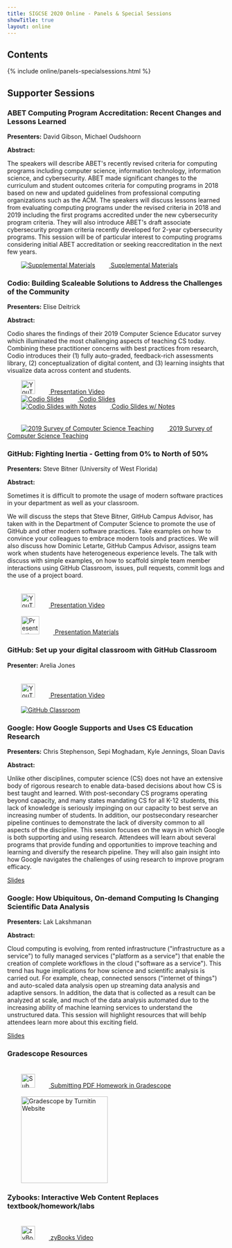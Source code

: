 ```yaml
---
title: SIGCSE 2020 Online - Panels & Special Sessions
showTitle: true
layout: online
---
```


## Contents

{% include online/panels-specialsessions.html %}

## Supporter Sessions

### ABET Computing Program Accreditation: Recent Changes and Lessons Learned

**Presenters:** David Gibson, Michael Oudshoorn

**Abstract:**

The speakers will describe ABET's recently revised criteria for computing programs including computer science, information technology, information science, and cybersecurity. ABET made significant changes to the curriculum and student outcomes criteria for computing programs in 2018 based on new and updated guidelines from professional computing organizations such as the ACM. The speakers will discuss lessons learned from evaluating computing programs under the revised criteria in 2018 and 2019 including the first programs accredited under the new cybersecurity program criteria. They will also introduce ABET's draft associate cybersecurity program criteria recently developed for 2-year cybersecurity programs. This session will be of particular interest to computing programs considering initial ABET accreditation or seeking reaccreditation in the next few years.

<div class="row">

<div class="col-md-4">
  <a href="https://drive.google.com/open?id=15IRdHDZm3Nhe92dOo8j91x_TMBjZgq8v">
  <img alt="Supplemental Materials" src="{{url}}/images/icons/PDF_32.png" hspace="32" />
Supplemental Materials</a>
</div> 
</div>

### Codio: Building Scaleable Solutions to Address the Challenges of the Community

**Presenters:** Elise Deitrick

**Abstract:**

Codio shares the findings of their 2019 Computer Science Educator survey which illuminated the most challenging aspects of teaching CS today. Combining these practitioner concerns with best practices from research, Codio introduces their (1) fully auto-graded, feedback-rich assessments library, (2) conceptualization of digital content, and (3) learning insights that visualize data across content and students.

<div class="row">
<div class="col-md-3">
  <a href="https://codio.wistia.com/medias/sukuql4tq5">
  <img alt="YouTube Presentation Link" src="{{url}}/images/icons/youtube_social_icon_red.png" height="32" hspace="32"/>
Presentation Video</a>
</div>

<div class="col-md-3">
  <a href="https://drive.google.com/open?id=1FFnUEZy4eOrj4fFW7fc4q7JzfWX_KU07">
  <img alt="Codio Slides" src="{{url}}/images/icons/PDF_32.png" hspace="32" />
Codio Slides</a>
</div> 

<div class="col-md-4">
  <a href="https://drive.google.com/open?id=1CVPGgKBterwX1uIsPu0eASKw59pBjh2P">
  <img alt="Codio Slides with Notes" src="{{url}}/images/icons/PDF_32.png" hspace="32" />
Codio Slides w/ Notes</a>
</div> 
</div>
<br><br>
<div class="row">
<div class="col-md-7">
  <a href="https://cdn2.hubspot.net/hubfs/2227229/Collateral_-_University/codio_cs_education_survey_report_2019.pdf">
  <img alt="2019 Survey of Computer Science Teaching" src="{{url}}/images/icons/PDF_32.png" hspace="32" />
2019 Survey of Computer Science Teaching</a>
</div> 
</div>

### GitHub: Fighting Inertia - Getting from 0% to North of 50%

**Presenters:** Steve Bitner (University of West Florida)

**Abstract:**

Sometimes it is difficult to promote the usage of modern software practices in your department as well as your classroom.

We will discuss the steps that Steve Bitner, GitHub Campus Advisor, has taken with in the Department of Computer Science to promote the use of GitHub and other modern software practices. Take examples on how to convince your colleagues to embrace modern tools and practices. We will also discuss how Dominic Letarte, GitHub Campus Advisor, assigns team work when students have heterogeneous experience levels. The talk with discuss with simple examples, on how to scaffold simple team member interactions using GitHub Classroom, issues, pull requests, commit logs and the use of a project board.

<div class="row">
<div class="col-md-3">
  <a href="https://youtu.be/43_buQX6bX0">
  <img alt="YouTube Presentation Link" src="{{url}}/images/icons/youtube_social_icon_red.png" height="32" hspace="32" vspace="20"/>
Presentation Video</a>
</div>
</div>
<div class="row">
<div class="col-md-4">
  <a href="https://stevenbitner.github.io/fighting-organizational-inertia/">
  <img alt="Presentation" src="{{url}}/images/icons/github-mark.png" height="42" hspace="32" />
  Presentation Materials</a>
</div> 

</div>

### GitHub: Set up your digital classroom with GitHub Classroom

**Presenter:** Arelia Jones

<div class="row">
<div class="col-md-3">
  <a href="https://youtu.be/V1GO39kX124">
  <img alt="YouTube Presentation Link" src="{{url}}/images/icons/youtube_social_icon_red.png" height="32" hspace="32" vspace="20"/>
Presentation Video</a>
</div>
</div>
<div class="row">
<div class="col-md-4">
  <a href="https://classroom.github.com">
  <img alt="GitHub Classroom" src="{{url}}/images/icons/github-classroom.svg" hspace="32" />
</a>
</div> 

</div>

### Google: How Google Supports and Uses CS Education Research

**Presenters:** Chris Stephenson, Sepi Moghadam, Kyle Jennings, Sloan Davis

**Abstract:**

Unlike other disciplines, computer science (CS) does not have an extensive body of rigorous research to enable data-based decisions about how CS is best taught and learned. With post-secondary CS programs operating beyond capacity, and many states mandating CS for all K-12 students, this lack of knowledge is seriously impinging on our capacity to best serve an increasing number of students. In addition, our postsecondary researcher pipeline continues to demonstrate the lack of diversity common to all aspects of the discipline. This session focuses on the ways in which Google is both supporting and using research. Attendees will learn about several programs that provide funding and opportunities to improve teaching and learning and diversify the research pipeline. They will also gain insight into how Google navigates the challenges of using research to improve program efficacy.

[Slides](https://bit.ly/gcoSIGCSEsession1)

### Google: How Ubiquitous, On-demand Computing Is Changing Scientific Data Analysis

**Presenters:** Lak Lakshmanan

**Abstract:**

Cloud computing is evolving, from rented infrastructure ("infrastructure as a service") to fully managed services ("platform as a service") that enable the creation of complete workflows in the cloud ("software as a service"). This trend has huge implications for how science and scientific analysis is carried out. For example, cheap, connected sensors ("internet of things") and auto-scaled data analysis open up streaming data analysis and adaptive sensors. In addition, the data that is collected as a result can be analyzed at scale, and much of the data analysis automated due to the increasing ability of machine learning services to understand the unstructured data. This session will highlight resources that will behlp attendees learn more about this exciting field.

[Slides](https://bit.ly/gcoSIGCSE20session2)

### Gradescope Resources

<div class="row">
<div class="col-md-5">
  <a href="https://drive.google.com/open?id=1xCrgyIMmV7-EsPItYQQ0066YTEGogP63">
  <img alt="Submitting PDF Homework in Gradescope" src="{{url}}/images/icons/PDF_32.png" height="32" hspace="32" vspace="20"/>
Submitting PDF Homework in Gradescope</a>
</div>
</div>
<div class="row">
<div class="col-md-4">
  <a href="https://www.gradescope.com/">
  <img alt="Gradescope by Turnitin Website" src="{{url}}/images/supporters/200s/turnitin-200.png" width="200" hspace="32" />
</a>
</div> 
</div>

### Zybooks: Interactive Web Content Replaces textbook/homework/labs

<div class="row">
<div class="col-md-3">
  <a href="https://www.zybooks.com/sigcse2020/">
  <img alt="zyBooks Presentation Link" src="{{url}}/images/icons/youtube_social_icon_red.png" height="32" hspace="32" vspace="20"/>
zyBooks Video</a>
</div>

</div>